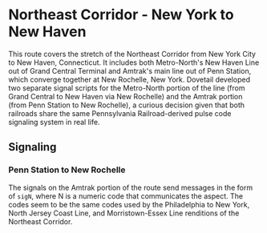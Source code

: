 # Northeast Corridor - New York to New Haven

This route covers the stretch of the Northeast Corridor from New York City to New Haven, Connecticut. It includes both Metro-North's New Haven Line out of Grand Central Terminal and Amtrak's main line out of Penn Station, which converge together at New Rochelle, New York. Dovetail developed two separate signal scripts for the Metro-North portion of the line (from Grand Central to New Haven via New Rochelle) and the Amtrak portion (from Penn Station to New Rochelle), a curious decision given that both railroads share the same Pennsylvania Railroad-derived pulse code signaling system in real life.

## Signaling

### Penn Station to New Rochelle

The signals on the Amtrak portion of the route send messages in the form of `sigN`, where N is a numeric code that communicates the aspect. The codes seem to be the same codes used by the Philadelphia to New York, North Jersey Coast Line, and Morristown-Essex Line renditions of the Northeast Corridor.